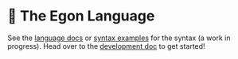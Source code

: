 # 👻 The Egon Language

See the [language docs](./LANGUAGE.md) or [syntax examples](./res/examples/) for the syntax (a work in progress). Head over to the [development doc](./DEVELOPMENT.md) to get started!

